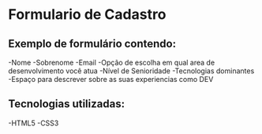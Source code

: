 # Formulario de Cadastro

## Exemplo de formulário contendo:
-Nome
-Sobrenome 
-Email 
-Opção de escolha em qual area de desenvolvimento você atua
-Nível de Senioridade
-Tecnologias dominantes
-Espaço para descrever sobre as suas experiencias como DEV

## Tecnologias utilizadas:
-HTML5
-CSS3
